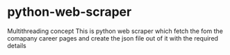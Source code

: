 # python-web-scraper
Multithreading concept
This is python web scraper which fetch the fom the comapany career pages and create the json file out of it with the required details
